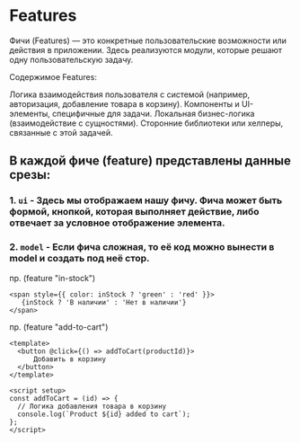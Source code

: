 # Features
Фичи (Features) — это конкретные пользовательские возможности или действия в приложении. Здесь реализуются модули, которые решают одну пользовательскую задачу.

Содержимое Features:

Логика взаимодействия пользователя с системой (например, авторизация, добавление товара в корзину).
Компоненты и UI-элементы, специфичные для задачи.
Локальная бизнес-логика (взаимодействие с сущностями).
Сторонние библиотеки или хелперы, связанные с этой задачей.

## В каждой фиче (feature) представлены данные срезы:

### 1. `ui` - Здесь мы отображаем нашу фичу. Фича может быть формой, кнопкой, которая выполняет действие, либо отвечает за условное отображение элемента.
### 2. `model` - Если фича сложная, то её код можно вынести в model и создать под неё стор.
пр. (feature "in-stock")
```
<span style={{ color: inStock ? 'green' : 'red' }}>
   {inStock ? 'В наличии' : 'Нет в наличии'}
</span>
```
  
пр. (feature "add-to-cart")
```
<template> 
  <button @click={() => addToCart(productId)}>
      Добавить в корзину
  </button>
</template>

<script setup>
const addToCart = (id) => {
  // Логика добавления товара в корзину
  console.log(`Product ${id} added to cart`);
};
</script>
```
